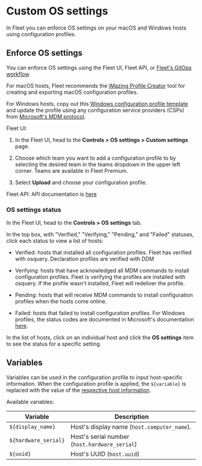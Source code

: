 # Custom OS settings

In Fleet you can enforce OS settings on your macOS and Windows hosts using configuration profiles.

## Enforce OS settings

You can enforce OS settings using the Fleet UI, Fleet API, or [Fleet's GitOps workflow](https://github.com/fleetdm/fleet-gitops).

For macOS hosts, Fleet recommends the [iMazing Profile Creator](https://imazing.com/profile-editor) tool for creating and exporting macOS configuration profiles.

For Windows hosts, copy out this [Windows configuration profile template](https://fleetdm.com/example-windows-profile) and update the profile using any configuration service providers (CSPs) from [Microsoft's MDM protocol](https://learn.microsoft.com/en-us/windows/client-management/mdm/).

Fleet UI:

1. In the Fleet UI, head to the **Controls > OS settings > Custom settings** page.

2. Choose which team you want to add a configuration profile to by selecting the desired team in the teams dropdown in the upper left corner. Teams are available in Fleet Premium.

3. Select **Upload** and choose your configuration profile.

Fleet API: API documentation is [here](https://fleetdm.com/docs/rest-api/rest-api#add-custom-os-setting-configuration-profile)

### OS settings status

In the Fleet UI, head to the **Controls > OS settings** tab.

In the top box, with "Verified," "Verifying," "Pending," and "Failed" statuses, click each status to view a list of hosts:

* Verified: hosts that installed all configuration profiles. Fleet has verified with osquery. Declaration profiles are verified with DDM

* Verifying: hosts that have acknowledged all MDM commands to install configuration profiles. Fleet is verifying the profiles are installed with osquery. If the profile wasn't installed, Fleet will redeliver the profile.

* Pending: hosts that will receive MDM commands to install configuration profiles when the hosts come online.

* Failed: hosts that failed to install configuration profiles. For Windows profiles, the status codes are documented in Microsoft's documentation [here](https://learn.microsoft.com/en-us/windows/client-management/oma-dm-protocol-support#syncml-response-status-codes).

In the list of hosts, click on an individual host and click the **OS settings** item to see the status for a specific setting.

## Variables

Variables can be used in the configuration profile to input host-specific information. When the configuration profile is applied, the `${variable}` is replaced with the value of the [respective host information](https://fleetdm.com/docs/rest-api/rest-api#get-host).  

Available variables:

|       Variable       |                   Description                  |
| -------------------- | ---------------------------------------------- |
| `${display_name}`    | Host's display name (`host.computer_name`).    |
| `${hardware_serial}` | Host's serial number (`host.hardware_serial`)  |
| `${uuid} `           | Host's UUID (`host.uuid`)                      |


<meta name="pageOrderInSection" value="1505">
<meta name="title" value="Custom OS settings">
<meta name="description" value="Learn how to enforce custom settings on macOS and Window hosts using Fleet's configuration profiles.">
<meta name="navSection" value="Device management">
